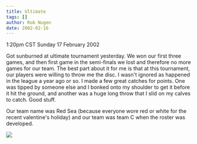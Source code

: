 ```yaml
---
title: Ultimate
tags: []
author: Rob Nugen
date: 2002-02-16
---
```


<title></title>
<p class=date>1:20pm CST Sunday 17 February 2002</p>

<p>Got sunburned at ultimate tournament yesterday.  We won our first
three games, and then first game in the semi-finals we lost and
therefore no more games for our team. The best part about it for me is
that at this tournament, our players were willing to throw me the
disc.  I wasn't ignored as happened in the league a year ago or so.  I
made a few great catches for points.  One was tipped by someone else
and I bonked onto my shoulder to get it before it hit the ground, and
another was a huge long throw that I slid on my calves to catch.  Good
stuff.</p>

<p>Our team name was Red Sea (because everyone wore red or white for
the recent valentine's holiday) and our team was team C when the
roster was developed.</p>

<p><img src='/images/rob/wL-ROB.gif'/></p>

